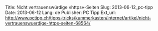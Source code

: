 Title: Nicht vertrauenswürdige «https»-Seiten
Slug: 2013-06-12_pc-tipp
Date: 2013-06-12
Lang: de
Publisher: PC Tipp
Ext_url: http://www.pctipp.ch/tipps-tricks/kummerkasten/internet/artikel/nicht-vertrauenswuerdige-https-seiten-68564/